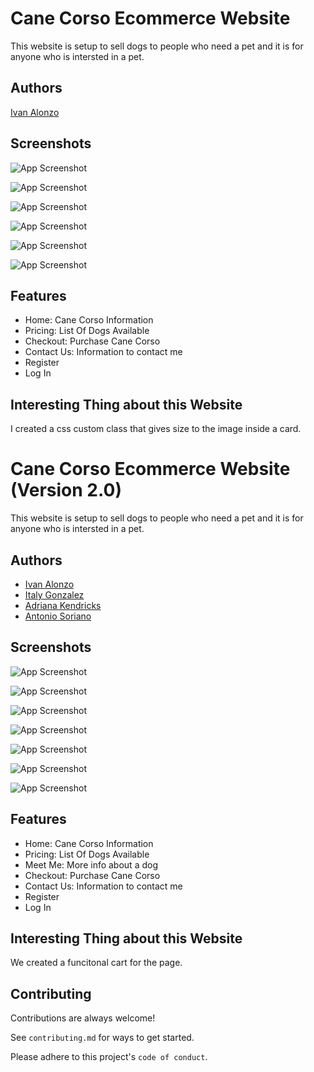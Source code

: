 
# Cane Corso Ecommerce Website

This website is setup to sell dogs to people who need a pet and it is for anyone who is intersted in a pet.


## Authors

[Ivan Alonzo](https://github.com/Ialonzo8)


## Screenshots

![App Screenshot](/images/readme/homepage.PNG)

![App Screenshot](/images/readme/Pricing.PNG)

![App Screenshot](/images/readme/Checkout.PNG)

![App Screenshot](/images/readme/Login.PNG)

![App Screenshot](/images/readme/Register.PNG)

![App Screenshot](/images/readme/Contact.PNG)


## Features

- Home: Cane Corso Information
- Pricing: List Of Dogs Available
- Checkout: Purchase Cane Corso
- Contact Us: Information to contact me
- Register
- Log In


## Interesting Thing about this Website
I created a css custom class that gives size to the image inside a card.

# Cane Corso Ecommerce Website (Version 2.0)

This website is setup to sell dogs to people who need a pet and it is for anyone who is intersted in a pet.


## Authors

- [Ivan Alonzo](https://github.com/Ialonzo8)
- [Italy Gonzalez](https://github.com/Italyyg)
- [Adriana Kendricks](https://github.com/Adrianaak)
- [Antonio Soriano](https://github.com/antoniosorianodev)


## Screenshots

![App Screenshot](/images/readme/homeV2.PNG)

![App Screenshot](/images/readme/pricingV2.PNG)

![App Screenshot](/images/readme/meetmeV2.PNG)

![App Screenshot](/images/readme/checkoutV2.PNG)

![App Screenshot](/images/readme/loginV2.PNG)

![App Screenshot](/images/readme/registerV2.PNG)

![App Screenshot](/images/readme/contactusV2.PNG)


## Features

- Home: Cane Corso Information
- Pricing: List Of Dogs Available
- Meet Me: More info about a dog
- Checkout: Purchase Cane Corso
- Contact Us: Information to contact me
- Register
- Log In


## Interesting Thing about this Website
We created a funcitonal cart for the page.

## Contributing

Contributions are always welcome!

See `contributing.md` for ways to get started.

Please adhere to this project's `code of conduct`.